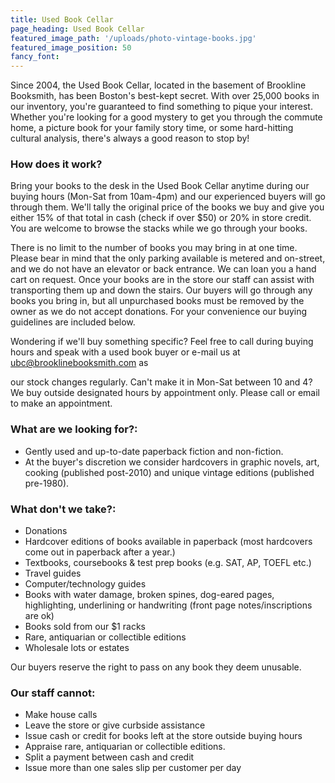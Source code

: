 ```yaml
---
title: Used Book Cellar
page_heading: Used Book Cellar
featured_image_path: '/uploads/photo-vintage-books.jpg'
featured_image_position: 50
fancy_font:
---
```

Since 2004, the Used Book Cellar, located in the basement of Brookline Booksmith, has been Boston's best-kept secret. With over 25,000 books in our inventory, you're guaranteed to find something to pique your interest. Whether you're looking for a good mystery to get you through the commute home, a picture book for your family story time, or some hard-hitting cultural analysis, there's always a good reason to stop by!

### How does it work?

Bring your books to the desk in the Used Book Cellar anytime during our buying hours (Mon-Sat from 10am-4pm) and our experienced buyers will go through them. We'll tally the original price of the books we buy and give you either 15% of that total in cash (check if over $50) or 20% in store credit. You are welcome to browse the stacks while we go through your books.

There is no limit to the number of books you may bring in at one time. Please bear in mind that the only parking available is metered and on-street, and we do not have an elevator or back entrance. We can loan you a hand cart on request. Once your books are in the store our staff can assist with transporting them up and down the stairs. Our buyers will go through any books you bring in, but all unpurchased books must be removed by the owner as we do not accept donations. For your convenience our buying guidelines are included below.

Wondering if we'll buy something specific? Feel free to call during buying hours and speak with a used book buyer or e-mail us at ubc@brooklinebooksmith.com as

our stock changes regularly. Can't make it in Mon-Sat between 10 and 4? We buy outside designated hours by appointment only. Please call or email to make an appointment.

### What are we looking for?:

- Gently used and up-to-date paperback fiction and non-fiction.
- At the buyer's discretion we consider hardcovers in graphic novels, art, cooking (published post-2010) and unique vintage editions (published pre-1980).

### What don't we take?:

- Donations
- Hardcover editions of books available in paperback (most hardcovers come out in paperback after a year.)
- Textbooks, coursebooks & test prep books (e.g. SAT, AP, TOEFL etc.)
- Travel guides
- Computer/technology guides
- Books with water damage, broken spines, dog-eared pages, highlighting, underlining or handwriting (front page notes/inscriptions are ok)
- Books sold from our $1 racks
- Rare, antiquarian or collectible editions
- Wholesale lots or estates

Our buyers reserve the right to pass on any book they deem unusable.

### Our staff cannot:

- Make house calls
- Leave the store or give curbside assistance
- Issue cash or credit for books left at the store outside buying hours
- Appraise rare, antiquarian or collectible editions.
- Split a payment between cash and credit
- Issue more than one sales slip per customer per day